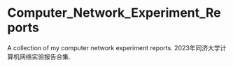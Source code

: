 # Computer_Network_Experiment_Reports
A collection of my computer network experiment reports. 2023年同济大学计算机网络实验报告合集.
